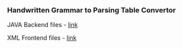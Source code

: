 ### Handwritten Grammar to Parsing Table Convertor

JAVA Backend files - [link](https://github.com/ArnavGohil/Compiler-Design-Project/tree/master/app/src/main/java/com/example/myapplication)

XML Frontend files - [link](https://github.com/ArnavGohil/Compiler-Design-Project/tree/master/app/src/main/res/layout)
